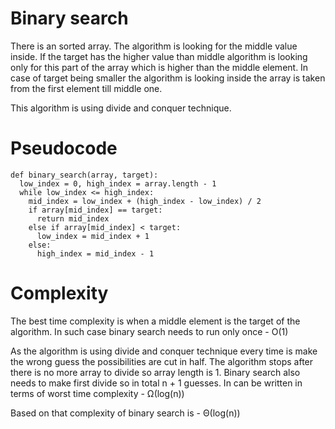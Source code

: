 Binary search
=============

There is an sorted array. The algorithm is looking for the middle value inside. If
the target has the higher value than middle algorithm is looking only for this part of
the array which is higher than the middle element. In case of target being smaller
the algorithm is looking inside the array is taken from the first element till middle one.

This algorithm is using divide and conquer technique.

# Pseudocode

```
def binary_search(array, target):
  low_index = 0, high_index = array.length - 1
  while low_index <= high_index:
    mid_index = low_index + (high_index - low_index) / 2
    if array[mid_index] == target:
      return mid_index
    else if array[mid_index] < target:
      low_index = mid_index + 1
    else:
      high_index = mid_index - 1
```

# Complexity

The best time complexity is when a middle element is the target of the algorithm. In such
case binary search needs to run only once - O(1)

As the algorithm is using divide and conquer technique every time is make the wrong
guess the possibilities are cut in half. The algorithm stops after there is
no more array to divide so array length is 1. Binary search also needs to make
first divide so in total n + 1 guesses. In can be written in terms of worst
time complexity - Ω(log(n))

Based on that complexity of binary search is - Θ(log(n))
